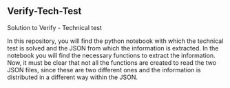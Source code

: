 ## Verify-Tech-Test

Solution to Verify - Technical test

In this repository, you will find the python notebook with which the technical test is solved and the JSON from which the information is extracted. In the notebook you will find the necessary functions to extract the information. Now, it must be clear that not all the functions are created to read the two JSON files, since these are two different ones and the information is distributed in a different way within the JSON.
